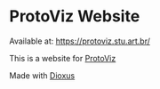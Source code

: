 # ProtoViz Website

Available at: https://protoviz.stu.art.br/

This is a website for [ProtoViz](https://github.com/danielstuart14/protoviz)

Made with [Dioxus](https://dioxuslabs.com/)
